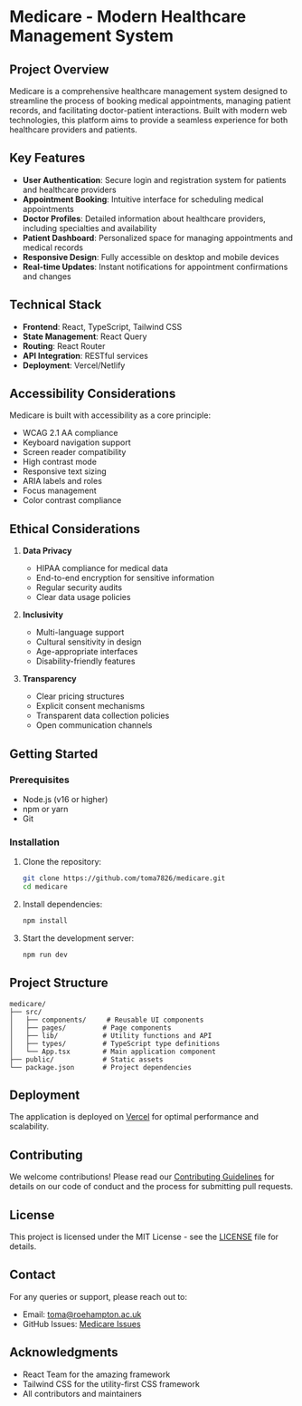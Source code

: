 # Medicare - Modern Healthcare Management System

## Project Overview
Medicare is a comprehensive healthcare management system designed to streamline the process of booking medical appointments, managing patient records, and facilitating doctor-patient interactions. Built with modern web technologies, this platform aims to provide a seamless experience for both healthcare providers and patients.

## Key Features
- **User Authentication**: Secure login and registration system for patients and healthcare providers
- **Appointment Booking**: Intuitive interface for scheduling medical appointments
- **Doctor Profiles**: Detailed information about healthcare providers, including specialties and availability
- **Patient Dashboard**: Personalized space for managing appointments and medical records
- **Responsive Design**: Fully accessible on desktop and mobile devices
- **Real-time Updates**: Instant notifications for appointment confirmations and changes

## Technical Stack
- **Frontend**: React, TypeScript, Tailwind CSS
- **State Management**: React Query
- **Routing**: React Router
- **API Integration**: RESTful services
- **Deployment**: Vercel/Netlify

## Accessibility Considerations
Medicare is built with accessibility as a core principle:
- WCAG 2.1 AA compliance
- Keyboard navigation support
- Screen reader compatibility
- High contrast mode
- Responsive text sizing
- ARIA labels and roles
- Focus management
- Color contrast compliance

## Ethical Considerations
1. **Data Privacy**
   - HIPAA compliance for medical data
   - End-to-end encryption for sensitive information
   - Regular security audits
   - Clear data usage policies

2. **Inclusivity**
   - Multi-language support
   - Cultural sensitivity in design
   - Age-appropriate interfaces
   - Disability-friendly features

3. **Transparency**
   - Clear pricing structures
   - Explicit consent mechanisms
   - Transparent data collection policies
   - Open communication channels

## Getting Started

### Prerequisites
- Node.js (v16 or higher)
- npm or yarn
- Git

### Installation
1. Clone the repository:
   ```bash
   git clone https://github.com/toma7826/medicare.git
   cd medicare
   ```

2. Install dependencies:
   ```bash
   npm install
   ```

3. Start the development server:
   ```bash
   npm run dev
   ```

## Project Structure
```
medicare/
├── src/
│   ├── components/     # Reusable UI components
│   ├── pages/         # Page components
│   ├── lib/           # Utility functions and API
│   ├── types/         # TypeScript type definitions
│   └── App.tsx        # Main application component
├── public/            # Static assets
└── package.json       # Project dependencies
```

## Deployment
The application is deployed on [Vercel](https://medicare.vercel.app) for optimal performance and scalability.

## Contributing
We welcome contributions! Please read our [Contributing Guidelines](CONTRIBUTING.md) for details on our code of conduct and the process for submitting pull requests.

## License
This project is licensed under the MIT License - see the [LICENSE](LICENSE) file for details.

## Contact
For any queries or support, please reach out to:
- Email: toma@roehampton.ac.uk
- GitHub Issues: [Medicare Issues](https://github.com/toma7826/medicare/issues)

## Acknowledgments
- React Team for the amazing framework
- Tailwind CSS for the utility-first CSS framework
- All contributors and maintainers